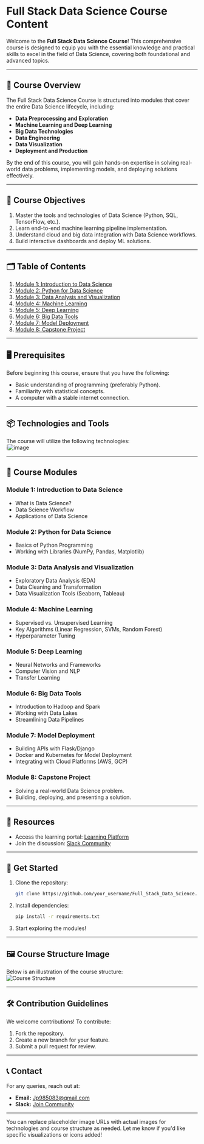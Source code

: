 # Full Stack Data Science Course Content

Welcome to the **Full Stack Data Science Course**! This comprehensive course is designed to equip you with the essential knowledge and practical skills to excel in the field of Data Science, covering both foundational and advanced topics.

---

## 📘 **Course Overview**

The Full Stack Data Science Course is structured into modules that cover the entire Data Science lifecycle, including:

- **Data Preprocessing and Exploration**
- **Machine Learning and Deep Learning**
- **Big Data Technologies**
- **Data Engineering**
- **Data Visualization**
- **Deployment and Production**  

By the end of this course, you will gain hands-on expertise in solving real-world data problems, implementing models, and deploying solutions effectively.

---

## 🎯 **Course Objectives**

1. Master the tools and technologies of Data Science (Python, SQL, TensorFlow, etc.).
2. Learn end-to-end machine learning pipeline implementation.
3. Understand cloud and big data integration with Data Science workflows.
4. Build interactive dashboards and deploy ML solutions.

---

## 🗂 **Table of Contents**

1. [Module 1: Introduction to Data Science](#module-1-introduction-to-data-science)
2. [Module 2: Python for Data Science](#module-2-python-for-data-science)
3. [Module 3: Data Analysis and Visualization](#module-3-data-analysis-and-visualization)
4. [Module 4: Machine Learning](#module-4-machine-learning)
5. [Module 5: Deep Learning](#module-5-deep-learning)
6. [Module 6: Big Data Tools](#module-6-big-data-tools)
7. [Module 7: Model Deployment](#module-7-model-deployment)
8. [Module 8: Capstone Project](#module-8-capstone-project)

---

## 🖥️ **Prerequisites**

Before beginning this course, ensure that you have the following:
- Basic understanding of programming (preferably Python).
- Familiarity with statistical concepts.
- A computer with a stable internet connection.

---

## 📦 **Technologies and Tools**

The course will utilize the following technologies:  
i![image](https://github.com/user-attachments/assets/3a9cec74-2b4f-4ed8-830e-0633d01f09a3)


---

## 📑 **Course Modules**

### **Module 1: Introduction to Data Science**
- What is Data Science?
- Data Science Workflow
- Applications of Data Science

### **Module 2: Python for Data Science**
- Basics of Python Programming
- Working with Libraries (NumPy, Pandas, Matplotlib)

### **Module 3: Data Analysis and Visualization**
- Exploratory Data Analysis (EDA)
- Data Cleaning and Transformation
- Data Visualization Tools (Seaborn, Tableau)

### **Module 4: Machine Learning**
- Supervised vs. Unsupervised Learning
- Key Algorithms (Linear Regression, SVMs, Random Forest)
- Hyperparameter Tuning

### **Module 5: Deep Learning**
- Neural Networks and Frameworks
- Computer Vision and NLP
- Transfer Learning

### **Module 6: Big Data Tools**
- Introduction to Hadoop and Spark
- Working with Data Lakes
- Streamlining Data Pipelines

### **Module 7: Model Deployment**
- Building APIs with Flask/Django
- Docker and Kubernetes for Model Deployment
- Integrating with Cloud Platforms (AWS, GCP)

### **Module 8: Capstone Project**
- Solving a real-world Data Science problem.
- Building, deploying, and presenting a solution.

---

## 🔗 **Resources**

- Access the learning portal: [Learning Platform](https://example.com)
- Join the discussion: [Slack Community](https://slack.example.com)

---

## 🚀 **Get Started**

1. Clone the repository:
   ```bash
   git clone https://github.com/your_username/Full_Stack_Data_Science.git
   ```
2. Install dependencies:
   ```bash
   pip install -r requirements.txt
   ```
3. Start exploring the modules!

---

## 🖼️ **Course Structure Image**

Below is an illustration of the course structure:  
![Course Structure](https://via.placeholder.com/800x400.png?text=Course+Structure+Visualization)

---

## 🛠️ **Contribution Guidelines**

We welcome contributions! To contribute:
1. Fork the repository.
2. Create a new branch for your feature.
3. Submit a pull request for review.

---

## 📞 **Contact**

For any queries, reach out at:
- **Email:** Jp985083@gmail.com
- **Slack:** [Join Community](https://slack.example.com)

---

You can replace placeholder image URLs with actual images for technologies and course structure as needed. Let me know if you'd like specific visualizations or icons added!
